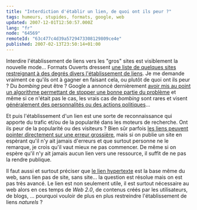 ```yaml
---
title: "Interdiction d'établir un lien, de quoi ont ils peur ?"
tags: humeurs, stupides, formats, google, web
updated: 2007-12-01T12:50:57.000Z
lang: "fr"
node: "64569"
remoteId: "63c477c4d39a5729473308129809ce4e"
published: 2007-02-13T23:50:14+01:00
---
```

 
Interdire l'établissement de liens vers les &quot;gros&quot; sites est visiblement la nouvelle mode... Formats Ouverts dressent [une liste de quelques sites restreignant à des degrés divers l'établissement de liens](http://formats-ouverts.org/blog/2007/02/10/1102-pas-de-lien-hypertexte). Je me demande vraiment ce qu'ils ont à gagner en faisant cela, ou plutôt de quoi ont ils peur ? Du *bombing* peut être ? Google a annoncé dernièrement [avoir mis au point un algorithme permettant de stopper une bonne partie du problème](http://googlewebmastercentral.blogspot.com/2007/01/quick-word-about-googlebombs.html) et même si ce n'était pas le cas, les vrais cas de *bombing* sont rares et visent [généralement des personnalités ou des actions politiques](http://fr.wikipedia.org/wiki/Bombardement_Google#Exemples)...

 
Et puis l'établissement d'un lien est une sorte de reconnaissance qui apporte du trafic et/ou de la popularité dans les moteurs de recherche. Ont ils peur de la popularité ou des visiteurs ? Bien sûr parfois [les liens peuvent pointer directement sur une erreur grossière](http://totalementcretin.apinc.org/blog/2006/10/19/364-un-bedo-et-au-lit), mais si on publie un site en espèrant qu'il n'y ait jamais d'erreurs et que surtout personne ne le remarque, je crois qu'il vaut mieux ne pas commencer. De même si on espère qu'il n'y ait jamais aucun lien vers une ressource, il suffit de ne pas la rendre publique.

 
Il faut aussi et surtout préciser que [le lien hypertexte](http://fr.wikipedia.org/wiki/Hyperlien) est la base même du web, sans lien pas de site, sans site... la question est résolue mais on est pas très avancé. Le lien est non seulement utile, il est surtout nécessaire au web alors en ces temps de *Web 2.0*, de contenus créés par les utilisateurs, de blogs, ... pourquoi vouloir de plus en plus restreindre l'établissement de liens *naturels* ?

